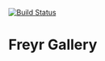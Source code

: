[![Build Status](https://travis-ci.org/freyr/gallery.svg?branch=master)](https://travis-ci.org/freyr/gallery)

# Freyr Gallery
